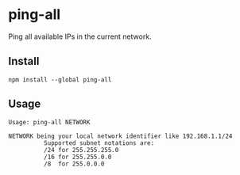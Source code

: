 # ping-all

Ping all available IPs in the current network.

## Install

`npm install --global ping-all`

## Usage

```
Usage: ping-all NETWORK

NETWORK being your local network identifier like 192.168.1.1/24
          Supported subnet notations are:
		  /24 for 255.255.255.0
		  /16 for 255.255.0.0
		  /8  for 255.0.0.0
```